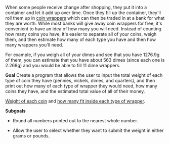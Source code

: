 When some people receive change after shopping, they put it into a container and let it add up over time.  Once they fill up the container, they'll roll them up in [coin wrappers](http://en.wikipedia.org/wiki/Coin_wrapper) which can then be traded in at a bank for what they are worth.  While most banks will give away coin wrappers for free, it's convenient to have an idea of how many you will need.  Instead of counting how many coins you have, it's easier to separate all of your coins, weigh them, and then estimate how many of each type you have and then how many wrappers you'll need.

For example, if you weigh all of your dimes and see that you have 1276.9g of them, you can estimate that you have about 563 dimes (since each one is 2.268g) and you would be able to fill 11 dime wrappers.

**Goal**
Create a program that allows the user to input the total weight of each type of coin they have (pennies, nickels, dimes, and quarters), and then print out how many of each type of wrapper they would need, how many coins they have, and the estimated total value of all of their money.

[Weight of each coin](http://www.usmint.gov/about_the_mint/?action=coin_specifications) and [how many fit inside each type of wrapper](http://en.wikipedia.org/wiki/Coin_wrapper#Amount_in_a_roll_in_the_United_States).

**Subgoals**

* Round all numbers printed out to the nearest whole number.

* Allow the user to select whether they want to submit the weight in either grams or pounds.
